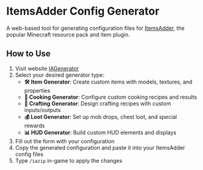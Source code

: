 # ItemsAdder Config Generator

A web-based tool for generating configuration files for [ItemsAdder](https://www.spigotmc.org/resources/%E2%9A%94%EF%B8%8Fitemsadder%E2%9A%94%EF%B8%8F.73355/), the popular Minecraft resource pack and item plugin.

## How to Use

1. Visit website [IAGenerator](https://amper24.github.io/ItemsAdderGenerators/index.html)
2. Select your desired generator type:
   - **🛠️ Item Generator**: Create custom items with models, textures, and properties
   - **🍳 Cooking Generator**: Configure custom cooking recipes and results
   - **🔨 Crafting Generator**: Design crafting recipes with custom inputs/outputs
   - **💰 Loot Generator**: Set up mob drops, chest loot, and special rewards
   - **📊 HUD Generator**: Build custom HUD elements and displays
3. Fill out the form with your configuration
4. Copy the generated configuration and paste it into your ItemsAdder config files
5. Type `/iazip` in-game to apply the changes